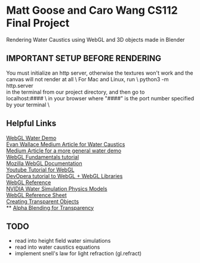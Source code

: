 # Matt Goose and Caro Wang CS112 Final Project
Rendering Water Caustics using WebGL and 3D objects made in Blender

## IMPORTANT SETUP BEFORE RENDERING
You must initialize an http server, otherwise the textures won't work and the canvas will not render at all \ 
For Mac and Linux, run \ 
python3 -m http.server \
in the terminal from our project directory, and then go to \
localhost:#### \ 
in your browser where "####" is the port number specified by your terminal \ 

## Helpful Links
[WebGL Water Demo](http://madebyevan.com/webgl-water) \
[Evan Wallace Medium Article for Water Caustics](https://medium.com/@evanwallace/rendering-realtime-caustics-in-webgl-2a99a29a0b2c) \
[Medium Article for a more general water demo](https://medium.com/@martinRenou/real-time-rendering-of-water-caustics-59cda1d74aa) \
[WebGL Fundamentals tutorial](https://webglfundamentals.org/webgl/lessons/webgl-fundamentals.html) \
[Mozilla WebGL Documentation](https://developer.mozilla.org/en-US/docs/Web/API/WebGL_API/Tutorial/Getting_started_with_WebGL) \
[Youtube Tutorial for WebGL](https://youtu.be/kB0ZVUrI4Aw) \
[DevOpera tutorial to WebGL + WebGL Libraries](https://dev.opera.com/articles/introduction-to-webgl-part-1/) \
[WebGL Reference](https://glmatrix.net/docs/module-mat4.html) \
[NVIDIA Water Simulation Physics Models](https://developer.nvidia.com/gpugems/gpugems/part-i-natural-effects/chapter-1-effective-water-simulation-physical-models) \
[WebGL Reference Sheet](https://www.khronos.org/files/webgl/webgl-reference-card-1_0.pdf) \
[Creating Transparent Objects](https://subscription.packtpub.com/book/game-development/9781849691727/6/ch06lvl1sec86/creating-transparent-objects) \
** [Alpha Blending for Transparency](http://learnwebgl.brown37.net/11_advanced_rendering/alpha_blending.html)


## TODO
- read into height field water simulations
- read into water caustics equations
- implement snell's law for light refraction (gl.refract)

